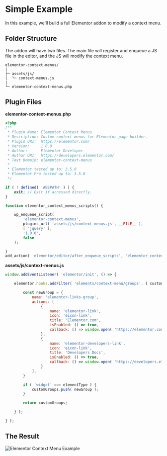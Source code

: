# Simple Example

<Badge type="tip" vertical="top" text="Elementor Core" /> <Badge type="warning" vertical="top" text="Basic" />

In this example, we'll build a full Elementor addon to modify a context menu.

## Folder Structure

The addon will have two files. The main file will register and enqueue a JS file in the editor, and the JS will modify the context menu.

```
elementor-context-menus/
|
├─ assets/js/
|  └─ context-menus.js
|
└─ elementor-context-menus.php
```

## Plugin Files

**elementor-context-menus.php**

```php
<?php
/**
 * Plugin Name: Elementor Context Menus
 * Description: Custom context menus for Elementor page builder.
 * Plugin URI:  https://elementor.com/
 * Version:     1.0.0
 * Author:      Elementor Developer
 * Author URI:  https://developers.elementor.com/
 * Text Domain: elementor-context-menus
 *
 * Elementor tested up to: 3.5.0
 * Elementor Pro tested up to: 3.5.0
 */

if ( ! defined( 'ABSPATH' ) ) {
	exit; // Exit if accessed directly.
}

function elementor_context_menus_scripts() {

	wp_enqueue_script(
		'elementor-context-menus',
		plugins_url( 'assets/js/context-menus.js', __FILE__ ),
		[ 'jquery' ],
		'1.0.0',
		false
	);

}
add_action( 'elementor/editor/after_enqueue_scripts', 'elementor_context_menus_scripts' );
```

**assets/js/context-menus.js**

```js
window.addEventListener( 'elementor/init', () => {

	elementor.hooks.addFilter( 'elements/context-menu/groups', ( customGroups, elementType ) => {

		const newGroup = {
			name: 'elementor-links-group',
			actions: [
				{
					name: 'elementor-link',
					icon: 'eicon-link',
					title: 'Elementor.com',
					isEnabled: () => true,
					callback: () => window.open( 'https://elementor.com/', '_blank' ).focus(),
				},
				{
					name: 'elementor-developers-link',
					icon: 'eicon-link',
					title: 'Developers Docs',
					isEnabled: () => true,
					callback: () => window.open( 'https://developers.elementor.com/', '_blank' ).focus(),
				}
			],
		}

		if ( 'widget' === elementType ) {
			customGroups.push( newGroup );
		}

		return customGroups;

	} );

} );
```

## The Result

![Elementor Context Menu Example](/assets/img/elementor-context-menu-example.png)
